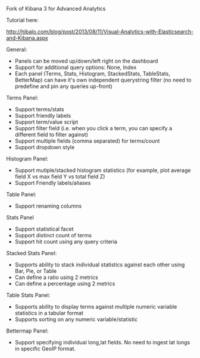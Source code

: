 Fork of Kibana 3 for Advanced Analytics

Tutorial here:

http://hibalo.com/blog/post/2013/08/11/Visual-Analytics-with-Elasticsearch-and-Kibana.aspx

General:

- Panels can be moved up/down/left right on the dashboard
- Support for additional query options: None, Index
- Each panel (Terms, Stats, Histogram, StackedStats, TableStats, BetterMap) can have it's own independent querystring filter (no need to predefine and pin any queries up-front)

Terms Panel:

- Support terms/stats
- Support friendly labels
- Support term/value script
- Support filter field (i.e. when you click a term, you can specify a different field to filter against)
- Support multiple fields (comma separated) for terms/count
- Support dropdown style

Histogram Panel:

- Support mutiple/stacked histogram statistics (for example, plot average field X vs max field Y vs total field Z)
- Support Friendly labels/aliases

Table Panel:

- Support renaming columns

Stats Panel

- Support statistical facet
- Support distinct count of terms
- Support hit count using any query criteria

Stacked Stats Panel:

- Supports ability to stack individual statistics against each other using Bar, Pie, or Table
- Can define a ratio using 2 metrics
- Can define a percentage using 2 metrics

Table Stats Panel:

- Supports ability to display terms against multiple numeric variable statistics in a tabular format
- Supports sorting on any numeric variable/statistic

Bettermap Panel:

- Support specifying individual long,lat fields. No need to ingest lat longs in specific GeoIP format.
